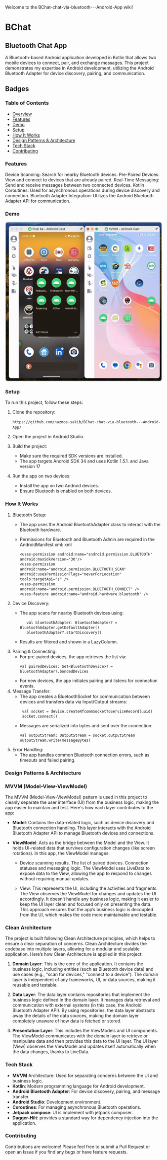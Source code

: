 Welcome to the BChat-chat-via-bluetooth---Android-App wiki!


# BChat 

## Bluetooth Chat App
A Bluetooth-based Android application developed in Kotlin that allows two mobile devices to connect, pair, and exchange messages. This project demonstrates my expertise in Android development, utilizing the Android Bluetooth Adapter for device discovery, pairing, and communication.

## Badges

### Table of Contents

* [Overview](#bchat)
* [Features](#features)
* [Demo](#demo)
* [Setup](#setup)
* [How It Works](#how-it-works)
* [Design Patterns & Architecture](#design-patterns--architecture)
* [Tech Stack](#tech-stack)
* [Contributing](#contributing)

### Features

Device Scanning: Search for nearby Bluetooth devices.
Pre-Paired Devices: View and connect to devices that are already paired.
Real-Time Messaging: Send and receive messages between two connected devices.
Kotlin Coroutines: Used for asynchronous operations during device discovery and connection.
Bluetooth Adapter Integration: Utilizes the Android Bluetooth Adapter API for communication.

### Demo
<div style="display: flex; align: center;">
    <img  src="app/src/main/res/raw/ss_demo.gif" alt="Image 1" style="width: 100%; border: 2px solid #ccc; border-radius: 8px; align: center;">
</div>

### Setup

To run this project, follow these steps:

1. Clone the repository:
 
   ```https://github.com/nazmos-sakib/BChat-chat-via-bluetooth---Android-App/```

2. Open the project in Android Studio.
3. Build the project:
   * Make sure the required SDK versions are installed.
   * The app targets Android SDK 34 and uses Kotlin 1.5.1. and Java version 17
4. Run the app on two devices:
   * Install the app on two Android devices.
   * Ensure Bluetooth is enabled on both devices.


### How It Works

1. Bluetooth Setup:
   * The app uses the Android BluetoothAdapter class to interact with the Bluetooth hardware.
   * Permissions for Bluetooth and Bluetooth Admin are required in the AndroidManifest.xml:
xml

     ```
     <uses-permission android:name="android.permission.BLUETOOTH" android:maxSdkVersion="30"/>
     <uses-permission android:name="android.permission.BLUETOOTH_SCAN" android:usesPermissionFlags="neverForLocation" tools:targetApi="s" />
     <uses-permission android:name="android.permission.BLUETOOTH_CONNECT" />
     <uses-feature android:name="android.hardware.bluetooth" />
     ```
2. Device Discovery:
   * The app scans for nearby Bluetooth devices using:

     ```
        val bluetoothAdapter: BluetoothAdapter? = BluetoothAdapter.getDefaultAdapter()
        bluetoothAdapter?.startDiscovery()
     ```
   * Results are filtered and shown in a LazyColumn.
3. Pairing & Connecting:
   * For pre-paired devices, the app retrieves the list via:
     ```
     val pairedDevices: Set<BluetoothDevice>? = bluetoothAdapter?.bondedDevices
     ```
   * For new devices, the app initiates pairing and listens for connection events.
4. Message Transfer:
   * The app creates a BluetoothSocket for communication between devices and transfers data via Input/Output streams:
     ```
      val socket = device.createRfcommSocketToServiceRecord(uuid)
      socket.connect()
     ```
   * Messages are serialized into bytes and sent over the connection:
     ```
     val outputStream: OutputStream = socket.outputStream
     outputStream.write(messageBytes)
     ```
5. Error Handling:
   * The app handles common Bluetooth connection errors, such as timeouts and failed pairing.


### Design Patterns & Architecture

### MVVM (Model-View-ViewModel)

The MVVM (Model-View-ViewModel) pattern is used in this project to cleanly separate the user interface (UI) from the business logic, making the app easier to maintain and test. Here's how each layer contributes to the app:

* **Model**: Contains the data-related logic, such as device discovery and Bluetooth connection handling. This layer interacts with the Android Bluetooth Adapter API to manage Bluetooth devices and connections.
* **ViewModel**: Acts as the bridge between the Model and the View. It holds UI-related data that survives configuration changes (like screen rotations). In this app, the ViewModel manages:
  
   * Device scanning results.
The list of paired devices.
Connection statuses and messaging logic.
The ViewModel uses LiveData to expose data to the View, allowing the app to respond to changes without requiring manual updates.
   
   * View: This represents the UI, including the activities and fragments. The View observes the ViewModel for changes and updates the UI accordingly. It doesn’t handle any business logic, making it easier to keep the UI layer clean and focused only on presenting the data.
This approach ensures that the app’s business logic is decoupled from the UI, which makes the code more maintainable and testable.


### Clean Architecture

The project is built following Clean Architecture principles, which helps to ensure a clear separation of concerns. Clean Architecture divides the codebase into multiple layers, allowing for a modular and scalable application. Here’s how Clean Architecture is applied in this project:

1. **Domain Layer**: This is the core of the application. It contains the business logic, including entities (such as Bluetooth device data) and use cases (e.g., "scan for devices," "connect to a device"). The domain layer is independent of any frameworks, UI, or data sources, making it reusable and testable.

2. **Data Layer**: The data layer contains repositories that implement the business logic defined in the domain layer. It manages data retrieval and communication with external systems (in this case, the Android Bluetooth Adapter API). By using repositories, the data layer abstracts away the details of the data sources, making the domain layer completely unaware of how data is fetched or stored.

3. **Presentation Layer**: This includes the ViewModels and UI components. The ViewModel communicates with the domain layer to retrieve or manipulate data and then provides this data to the UI layer. The UI layer (View) observes the ViewModel and updates itself automatically when the data changes, thanks to LiveData.



### Tech Stack

   * **MVVM** Architecture: Used for separating concerns between the UI and business logic.
   * **Kotlin**: Modern programming language for Android development.
   * **Android Bluetooth Adapter**: For device discovery, pairing, and message transfer.
   * **Android Studio**: Development environment.
   * **Coroutines**: For managing asynchronous Bluetooth operations.
   * **Jetpack compose**: UI is implement with jetpack composer.
   * **Dagger-Hilt**: provides a standard way for dependency injection into the application.

### Contributing

Contributions are welcome! Please feel free to submit a Pull Request or open an Issue if you find any bugs or have feature requests.
